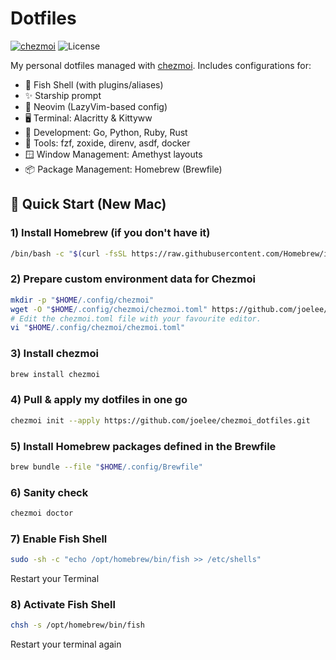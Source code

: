 # Dotfiles

[![chezmoi](https://img.shields.io/badge/managed%20with-chezmoi-00A0FF.svg)](https://www.chezmoi.io/)
![License](https://img.shields.io/badge/license-MIT-blue)

My personal dotfiles managed with [chezmoi](https://www.chezmoi.io/). Includes configurations for:

- 🐚 Fish Shell (with plugins/aliases)
- ✨ Starship prompt
- 🧪 Neovim (LazyVim-based config)
- 🖥️ Terminal: Alacritty & Kittyww
- 🧩 Development: Go, Python, Ruby, Rust
- 🧰 Tools: fzf, zoxide, direnv, asdf, docker
- 🪟 Window Management: Amethyst layouts
- 📦 Package Management: Homebrew (Brewfile)


## 🚀 Quick Start (New Mac)

### 1) Install Homebrew (if you don't have it)
```bash
/bin/bash -c "$(curl -fsSL https://raw.githubusercontent.com/Homebrew/install/HEAD/install.sh)"
```

### 2) Prepare custom environment data for Chezmoi
```bash
mkdir -p "$HOME/.config/chezmoi"
wget -O "$HOME/.config/chezmoi/chezmoi.toml" https://github.com/joelee/chezmoi_dotfiles/blob/chezmoi_example.toml
# Edit the chezmoi.toml file with your favourite editor.
vi "$HOME/.config/chezmoi/chezmoi.toml"
```

### 3) Install chezmoi
```bash
brew install chezmoi
```

### 4) Pull & apply my dotfiles in one go
```bash
chezmoi init --apply https://github.com/joelee/chezmoi_dotfiles.git
```

### 5) Install Homebrew packages defined in the Brewfile
```bash
brew bundle --file "$HOME/.config/Brewfile"
```

### 6) Sanity check
```bash
chezmoi doctor
```

### 7) Enable Fish Shell
```bash
sudo -sh -c "echo /opt/homebrew/bin/fish >> /etc/shells"
```
Restart your Terminal

### 8) Activate Fish Shell
```bash
chsh -s /opt/homebrew/bin/fish
```
Restart your terminal again
